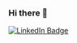 ### Hi there 👋

<div id="badges">
  <a href="https://www.linkedin.com/in/vladikur/">
    <img src="https://img.shields.io/badge/LinkedIn-blue?style=for-the-badge&logo=linkedin&logoColor=white" alt="LinkedIn Badge"/>
  </a>
</div>
